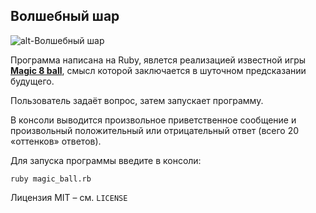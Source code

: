 ## Волшебный шар

![alt-Волшебный шар](https://upload.wikimedia.org/wikipedia/commons/thumb/e/eb/Magic_eight_ball.png/240px-Magic_eight_ball.png)

Программа написана на Ruby, явлется реализацией известной игры [**Magic 8 ball**](https://ru.wikipedia.org/wiki/Magic_8_ball), смысл которой заключается в шуточном предсказании будущего.

Пользователь задаёт вопрос, затем запускает программу.

В консоли выводится произвольное приветственное сообщение и произвольный положительный или отрицательный ответ (всего 20 «оттенков» ответов).

Для запуска программы введите в консоли:

```ruby magic_ball.rb```

Лицензия MIT – см. `LICENSE`
